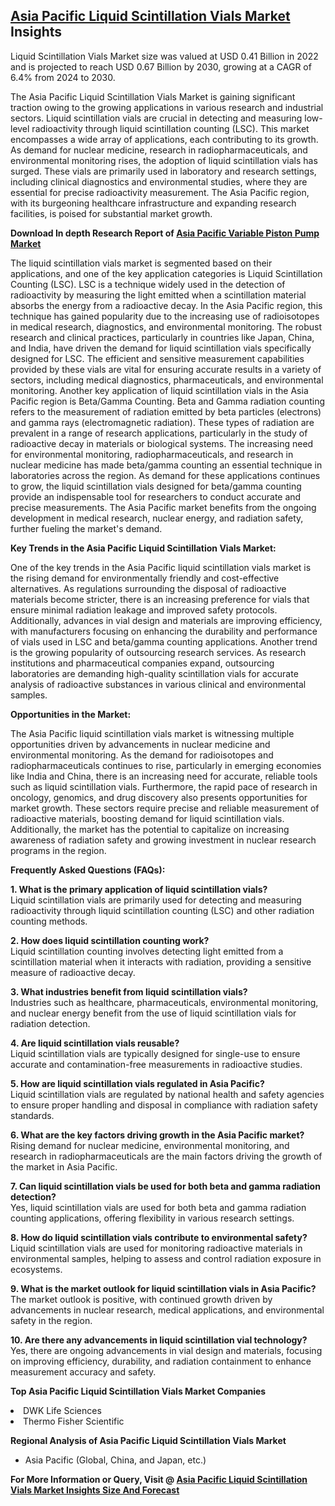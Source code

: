 <h2><a href="https://www.verifiedmarketreports.com/download-sample/?rid=450436&amp;utm_source=Github-Feb&amp;utm_medium=219" target="_blank">Asia Pacific Liquid Scintillation Vials Market</a> Insights</h2><p>Liquid Scintillation Vials Market size was valued at USD 0.41 Billion in 2022 and is projected to reach USD 0.67 Billion by 2030, growing at a CAGR of 6.4% from 2024 to 2030.</p><p><p>The Asia Pacific Liquid Scintillation Vials Market is gaining significant traction owing to the growing applications in various research and industrial sectors. Liquid scintillation vials are crucial in detecting and measuring low-level radioactivity through liquid scintillation counting (LSC). This market encompasses a wide array of applications, each contributing to its growth. As demand for nuclear medicine, research in radiopharmaceuticals, and environmental monitoring rises, the adoption of liquid scintillation vials has surged. These vials are primarily used in laboratory and research settings, including clinical diagnostics and environmental studies, where they are essential for precise radioactivity measurement. The Asia Pacific region, with its burgeoning healthcare infrastructure and expanding research facilities, is poised for substantial market growth. <p><strong>Download In depth Research Report of <a href="https://www.verifiedmarketreports.com/download-sample/?rid=236118&amp;utm_source=Pulse-Dec&amp;utm_medium=219" target="_blank">Asia Pacific Variable Piston Pump Market</a></strong></p> The liquid scintillation vials market is segmented based on their applications, and one of the key application categories is Liquid Scintillation Counting (LSC). LSC is a technique widely used in the detection of radioactivity by measuring the light emitted when a scintillation material absorbs the energy from a radioactive decay. In the Asia Pacific region, this technique has gained popularity due to the increasing use of radioisotopes in medical research, diagnostics, and environmental monitoring. The robust research and clinical practices, particularly in countries like Japan, China, and India, have driven the demand for liquid scintillation vials specifically designed for LSC. The efficient and sensitive measurement capabilities provided by these vials are vital for ensuring accurate results in a variety of sectors, including medical diagnostics, pharmaceuticals, and environmental monitoring. Another key application of liquid scintillation vials in the Asia Pacific region is Beta/Gamma Counting. Beta and Gamma radiation counting refers to the measurement of radiation emitted by beta particles (electrons) and gamma rays (electromagnetic radiation). These types of radiation are prevalent in a range of research applications, particularly in the study of radioactive decay in materials or biological systems. The increasing need for environmental monitoring, radiopharmaceuticals, and research in nuclear medicine has made beta/gamma counting an essential technique in laboratories across the region. As demand for these applications continues to grow, the liquid scintillation vials designed for beta/gamma counting provide an indispensable tool for researchers to conduct accurate and precise measurements. The Asia Pacific market benefits from the ongoing development in medical research, nuclear energy, and radiation safety, further fueling the market's demand. <p><strong>Key Trends in the Asia Pacific Liquid Scintillation Vials Market:</strong></p> <p>One of the key trends in the Asia Pacific liquid scintillation vials market is the rising demand for environmentally friendly and cost-effective alternatives. As regulations surrounding the disposal of radioactive materials become stricter, there is an increasing preference for vials that ensure minimal radiation leakage and improved safety protocols. Additionally, advances in vial design and materials are improving efficiency, with manufacturers focusing on enhancing the durability and performance of vials used in LSC and beta/gamma counting applications. Another trend is the growing popularity of outsourcing research services. As research institutions and pharmaceutical companies expand, outsourcing laboratories are demanding high-quality scintillation vials for accurate analysis of radioactive substances in various clinical and environmental samples. <p><strong>Opportunities in the Market:</strong></p> <p>The Asia Pacific liquid scintillation vials market is witnessing multiple opportunities driven by advancements in nuclear medicine and environmental monitoring. As the demand for radioisotopes and radiopharmaceuticals continues to rise, particularly in emerging economies like India and China, there is an increasing need for accurate, reliable tools such as liquid scintillation vials. Furthermore, the rapid pace of research in oncology, genomics, and drug discovery also presents opportunities for market growth. These sectors require precise and reliable measurement of radioactive materials, boosting demand for liquid scintillation vials. Additionally, the market has the potential to capitalize on increasing awareness of radiation safety and growing investment in nuclear research programs in the region. <p><strong>Frequently Asked Questions (FAQs):</strong></p> <p><strong>1. What is the primary application of liquid scintillation vials?</strong><br>Liquid scintillation vials are primarily used for detecting and measuring radioactivity through liquid scintillation counting (LSC) and other radiation counting methods.</p> <p><strong>2. How does liquid scintillation counting work?</strong><br>Liquid scintillation counting involves detecting light emitted from a scintillation material when it interacts with radiation, providing a sensitive measure of radioactive decay.</p> <p><strong>3. What industries benefit from liquid scintillation vials?</strong><br>Industries such as healthcare, pharmaceuticals, environmental monitoring, and nuclear energy benefit from the use of liquid scintillation vials for radiation detection.</p> <p><strong>4. Are liquid scintillation vials reusable?</strong><br>Liquid scintillation vials are typically designed for single-use to ensure accurate and contamination-free measurements in radioactive studies.</p> <p><strong>5. How are liquid scintillation vials regulated in Asia Pacific?</strong><br>Liquid scintillation vials are regulated by national health and safety agencies to ensure proper handling and disposal in compliance with radiation safety standards.</p> <p><strong>6. What are the key factors driving growth in the Asia Pacific market?</strong><br>Rising demand for nuclear medicine, environmental monitoring, and research in radiopharmaceuticals are the main factors driving the growth of the market in Asia Pacific.</p> <p><strong>7. Can liquid scintillation vials be used for both beta and gamma radiation detection?</strong><br>Yes, liquid scintillation vials are used for both beta and gamma radiation counting applications, offering flexibility in various research settings.</p> <p><strong>8. How do liquid scintillation vials contribute to environmental safety?</strong><br>Liquid scintillation vials are used for monitoring radioactive materials in environmental samples, helping to assess and control radiation exposure in ecosystems.</p> <p><strong>9. What is the market outlook for liquid scintillation vials in Asia Pacific?</strong><br>The market outlook is positive, with continued growth driven by advancements in nuclear research, medical applications, and environmental safety in the region.</p> <p><strong>10. Are there any advancements in liquid scintillation vial technology?</strong><br>Yes, there are ongoing advancements in vial design and materials, focusing on improving efficiency, durability, and radiation containment to enhance measurement accuracy and safety.</p> </p><p><strong>Top Asia Pacific Liquid Scintillation Vials Market Companies</strong></p><div data-test-id=""><p><li>DWK Life Sciences</li><li> Thermo Fisher Scientific</li></p><div><strong>Regional Analysis of&nbsp;Asia Pacific Liquid Scintillation Vials Market</strong></div><ul><li dir="ltr"><p dir="ltr">Asia Pacific (Global, China, and Japan, etc.)</p></li></ul><p><strong>For More Information or Query, Visit @&nbsp;</strong><strong><a href="https://www.verifiedmarketreports.com/product/liquid-scintillation-vials-market/?utm_source=Github-Feb&amp;utm_medium=219" target="_blank">Asia Pacific Liquid Scintillation Vials Market Insights Size And Forecast</a></strong></p></div><h2>&nbsp;</h2><div data-test-id="">&nbsp;</div>
